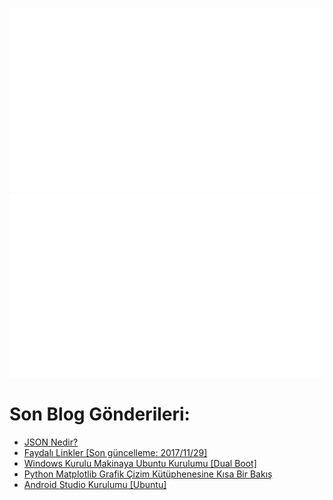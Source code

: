 ![Overview](https://raw.githubusercontent.com/bumb7ebee/github-stats-transparent/output/generated/overview.svg) ![Most Used Languages](https://github.com/bumb7ebee/github-stats-transparent/blob/output/generated/languages.svg)

<!--START_SECTION:activity-->
<!--END_SECTION:activity-->

# Son Blog Gönderileri:
<!-- ilkeraksoy.dev:START -->
- [JSON Nedir?](https://ilkeraksoy.dev/json-nedir/)
- [Faydalı Linkler [Son güncelleme: 2017/11/29]](https://ilkeraksoy.dev/faydali-linkler/)
- [Windows Kurulu Makinaya Ubuntu Kurulumu [Dual Boot]](https://ilkeraksoy.dev/windows-kurulu-makinaya-ubuntu-kurulumu-dual-boot/)
- [Python Matplotlib Grafik Çizim Kütüphenesine Kısa Bir Bakış](https://ilkeraksoy.dev/python-matplotlib-grafik-cizim-kutuphanesine-kisa-bir-bakis/)
- [Android Studio Kurulumu [Ubuntu]](https://ilkeraksoy.dev/android-studio-kurulumu-ubuntu/)
<!-- ilkeraksoy.dev:END -->
